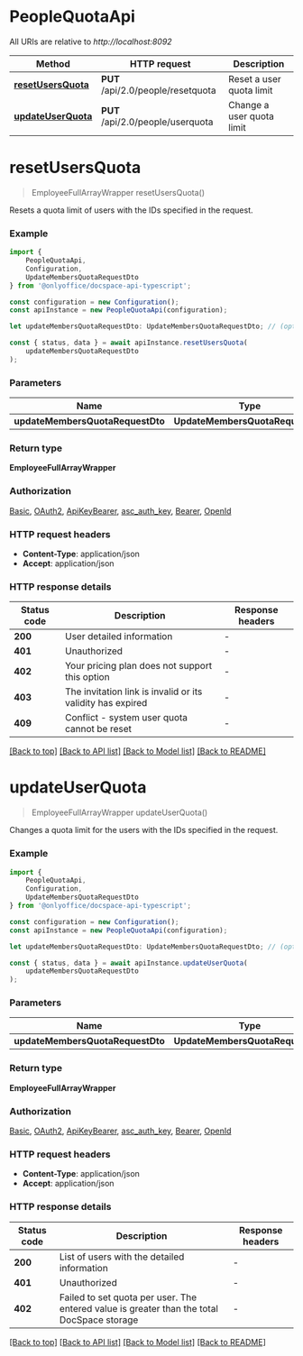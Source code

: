 # PeopleQuotaApi

All URIs are relative to *http://localhost:8092*

|Method | HTTP request | Description|
|------------- | ------------- | -------------|
|[**resetUsersQuota**](#resetusersquota) | **PUT** /api/2.0/people/resetquota | Reset a user quota limit|
|[**updateUserQuota**](#updateuserquota) | **PUT** /api/2.0/people/userquota | Change a user quota limit|

# **resetUsersQuota**
> EmployeeFullArrayWrapper resetUsersQuota()

Resets a quota limit of users with the IDs specified in the request.

### Example

```typescript
import {
    PeopleQuotaApi,
    Configuration,
    UpdateMembersQuotaRequestDto
} from '@onlyoffice/docspace-api-typescript';

const configuration = new Configuration();
const apiInstance = new PeopleQuotaApi(configuration);

let updateMembersQuotaRequestDto: UpdateMembersQuotaRequestDto; // (optional)

const { status, data } = await apiInstance.resetUsersQuota(
    updateMembersQuotaRequestDto
);
```

### Parameters

|Name | Type | Description  | Notes|
|------------- | ------------- | ------------- | -------------|
| **updateMembersQuotaRequestDto** | **UpdateMembersQuotaRequestDto**|  | |


### Return type

**EmployeeFullArrayWrapper**

### Authorization

[Basic](../README.md#Basic), [OAuth2](../README.md#OAuth2), [ApiKeyBearer](../README.md#ApiKeyBearer), [asc_auth_key](../README.md#asc_auth_key), [Bearer](../README.md#Bearer), [OpenId](../README.md#OpenId)

### HTTP request headers

 - **Content-Type**: application/json
 - **Accept**: application/json


### HTTP response details
| Status code | Description | Response headers |
|-------------|-------------|------------------|
|**200** | User detailed information |  -  |
|**401** | Unauthorized |  -  |
|**402** | Your pricing plan does not support this option |  -  |
|**403** | The invitation link is invalid or its validity has expired |  -  |
|**409** | Conflict - system user quota cannot be reset |  -  |

[[Back to top]](#) [[Back to API list]](../README.md#documentation-for-api-endpoints) [[Back to Model list]](../README.md#documentation-for-models) [[Back to README]](../README.md)

# **updateUserQuota**
> EmployeeFullArrayWrapper updateUserQuota()

Changes a quota limit for the users with the IDs specified in the request.

### Example

```typescript
import {
    PeopleQuotaApi,
    Configuration,
    UpdateMembersQuotaRequestDto
} from '@onlyoffice/docspace-api-typescript';

const configuration = new Configuration();
const apiInstance = new PeopleQuotaApi(configuration);

let updateMembersQuotaRequestDto: UpdateMembersQuotaRequestDto; // (optional)

const { status, data } = await apiInstance.updateUserQuota(
    updateMembersQuotaRequestDto
);
```

### Parameters

|Name | Type | Description  | Notes|
|------------- | ------------- | ------------- | -------------|
| **updateMembersQuotaRequestDto** | **UpdateMembersQuotaRequestDto**|  | |


### Return type

**EmployeeFullArrayWrapper**

### Authorization

[Basic](../README.md#Basic), [OAuth2](../README.md#OAuth2), [ApiKeyBearer](../README.md#ApiKeyBearer), [asc_auth_key](../README.md#asc_auth_key), [Bearer](../README.md#Bearer), [OpenId](../README.md#OpenId)

### HTTP request headers

 - **Content-Type**: application/json
 - **Accept**: application/json


### HTTP response details
| Status code | Description | Response headers |
|-------------|-------------|------------------|
|**200** | List of users with the detailed information |  -  |
|**401** | Unauthorized |  -  |
|**402** | Failed to set quota per user. The entered value is greater than the total DocSpace storage |  -  |

[[Back to top]](#) [[Back to API list]](../README.md#documentation-for-api-endpoints) [[Back to Model list]](../README.md#documentation-for-models) [[Back to README]](../README.md)

